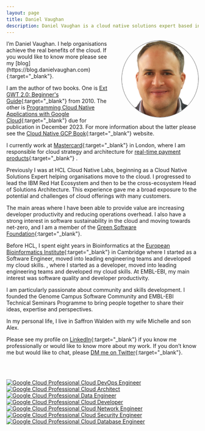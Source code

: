 ```yaml
---
layout: page
title: Daniel Vaughan
description: Daniel Vaughan is a cloud native solutions expert based in London, UK
---
```

<img style="float: right; margin-left: 20px; border: 1px solid; border-radius: 50%; border-color: #5a5a5a;" src="img/daniel-vaughan.png" alt="Daniel Vaughan Photo">
I’m Daniel Vaughan. I help organisations achieve the real benefits of the cloud. If you would like to know more please see my [blog](https://blog.danielvaughan.com){:target="_blank"}.

I am the author of two books. One is [Ext GWT 2.0: Beginner's Guide](https://www.amazon.co.uk/Ext-GWT-2-0-Beginners-Guide/dp/1849511845){:target="_blank"} from 2010. The other is [Programming Cloud Native Applications with Google Cloud](https://www.amazon.co.uk/Programming-Cloud-Native-Applications-Google/dp/1098145089){:target="_blank"} due for publication in December 2023. For more information about the latter please see the [Cloud Native GCP Book](https://cloudnativegcp.com){:target="_blank"} website.

I currently work at [Mastercard](https://www.vocalink.com/){:target="_blank"} in London, where I am responsible for cloud strategy and architecture for [real-time payment products](https://b2b.mastercard.com/real-time-payments/){:target="_blank"} .

Previously I was at HCL Cloud Native Labs, beginning as a Cloud Native Solutions Expert helping organisations move to the cloud. I progressed to lead the IBM Red Hat Ecosystem and then to be the cross-ecosystem Head of Solutions Architecture. This experience gave me a broad exposure to the potential and challenges of cloud offerings with many customers.

The main areas where I have been able to provide value are increasing developer productivity and reducing operations overhead. I also have a strong interest in software sustainability in the cloud and moving towards net-zero, and I am a member of the [Green Software Foundation](https://greensoftware.foundation/){:target="_blank"}.

Before HCL, I spent eight years in Bioinformatics at the [European Bioinformatics Institute](https://www.ebi.ac.uk){:target="_blank"} in Cambridge where I started as a Software Engineer, moved into leading engineering teams and developed my cloud skills. , where I started as a developer, moved into leading engineering teams and developed my cloud skills. At EMBL-EBI, my main interest was software quality and developer productivity.

I am particularly passionate about community and skills development. I founded the Genome Campus Software Community and EMBL-EBI Technical Seminars Programme to bring people together to share their ideas, expertise and perspectives.

In my personal life, I live in Saffron Walden with my wife Michelle and son Alex.

Please see my profile on [LinkedIn](https://www.linkedin.com/in/danielpvaughan){:target="_blank"} if you know me professionally or would like to know more about my work. If you don’t know me but would like to chat, please [DM me on Twitter](https://twitter.com/messages/compose?recipient_id=20809535){:target="_blank"}.

<br/><br/>
<!--
<a href="https://www.credential.net/319dc5b0-24a3-4391-8c59-940e6c30e37f"><img src="https://api.accredible.com/v1/frontend/credential_website_embed_image/badge/52362645" width="95px" alt="Google Cloud Digital Leader"/></a>
<a href="https://www.credential.net/b7f6794c-a9ae-4001-b557-233463b85b01"><img src="https://api.accredible.com/v1/frontend/credential_website_embed_image/badge/36997077" width="95px" alt="Google Cloud Associate Cloud Engineer"/></a>
-->
<a href="https://www.credential.net/b6133a6a-1d34-47e2-b3cc-82fc5777da28"><img src="https://api.accredible.com/v1/frontend/credential_website_embed_image/badge/33249694" width="95px" alt="Google Cloud Professional Cloud DevOps Engineer"/></a>
<a href="https://www.credential.net/10db7e45-3a2a-4aa7-9cb2-0deac907899a"><img src="https://api.accredible.com/v1/frontend/credential_website_embed_image/badge/13638290" width="95px" alt="Google Cloud Professional Cloud Architect"/></a>
<a href="https://www.credential.net/dd5718b0-fbb3-4079-9b43-1078dd05b785"><img src="https://api.accredible.com/v1/frontend/credential_website_embed_image/badge/40381766" width="95px" alt="Google Cloud Professional Data Engineer"/></a>
<a href="https://www.credential.net/83d6b919-8fa0-4bbd-9485-ea4b02ae7d4c"><img src="https://api.accredible.com/v1/frontend/credential_website_embed_image/badge/40814275" width="95px" alt="Google Cloud Professional Cloud Developer"/></a>
<a href="https://www.credential.net/6afa3a40-e503-4be5-8094-e1a79ef29967"><img src="https://api.accredible.com/v1/frontend/credential_website_embed_image/badge/51218787" width="95px" alt="Google Cloud Professional Cloud Network Engineer"/></a>
<a href="https://www.credential.net/39fffc7d-767d-49d9-8137-7c7b7d8eb93b"><img src="https://api.accredible.com/v1/frontend/credential_website_embed_image/badge/52738357" width="95px" alt="Google Cloud Professional Cloud Security Engineer"/></a>
<a href="https://www.credential.net/724d2f19-6d49-4718-b0c8-9b4536250aa5"><img src="https://api.accredible.com/v1/frontend/credential_website_embed_image/badge/67163992" width="95px" alt="Google 
Cloud Professional Cloud Database Engineer"/></a>

<!--
<a href="https://www.youracclaim.com/badges/07dc896b-914b-43c8-a4fb-a621ae1990ae"><img src="https://images.youracclaim.com/images/f88d800c-5261-45c6-9515-0458e31c3e16/ckad%2Bfrom%2Bcncfsite.png" width="95px" alt="Certified Kubernetes Application Developer (CKAD)"/></a>
<a href="https://www.youracclaim.com/badges/9b847a70-bdb8-44a6-b8d8-3536d34ec9d5"><img src="https://images.youracclaim.com/images/468402d2-f1aa-45f2-b9f6-5900521803e8/cfcd-from-cffsite.png" width="95px" alt="CCloud Foundry Certified Developer (CFCD)"/></a>
<a href="https://www.youracclaim.com/badges/7b603b45-0a57-4c27-ae2a-0c6c0492464a"><img src="https://images.youracclaim.com/size/680x680/images/16f22d55-babd-448b-8265-cc81108a6430/Cloud%2BService%2BMgmt%2Band%2BOps%2BExplorer%2Bv2.png" width="95px"/></a>
<a href="https://www.youracclaim.com/badges/70f8e70a4-4359-4d65-b1f2-9e1158cc2a77"><img src="https://images.youracclaim.com/size/680x680/images/c3c663db-56e2-4e2f-8d5d-1457842d308d/IBM%2BGarage%2BMethod%2Bfor%2BCloud%2B-%2BExplorer.png" width="95px"/></a>
<a href="https://www.youracclaim.com/badges/9006b5fb-1994-4ab3-be26-bda2f3f484a6"><img src="https://images.youracclaim.com/size/680x680/images/90f6af3b-70a4-47c1-9ee8-389cdaa05b23/IBM%2BCloud%2BPrivate%2B-%2BInfrastructure%2B-%2BArchitecture.png" width="95px"/></a>
<a href="https://www.youracclaim.com/badges/201982a0-a199-45f3-867e-7da3ebfc76b6"><img src="https://images.youracclaim.com/size/680x680/images/71ea5682-2233-434c-a2c5-dd3f7fb8d5e9/Garage%2BMethod%2B-%2BTest%2Bdriven%2BDevelopment%2BV1%2B-%2B%2BFinal.png" width="95px"/></a>
<a href="https://www.youracclaim.com/badges/8b94768b-4c13-4053-b140-514b6b0ba1f7"><img src="https://images.youracclaim.com/size/680x680/images/7ca56f92-b8e3-4202-96de-8a813d0ebc01/IBM%2BCloud%2BPrivate%2B-%2BCont%2BEd%2BCI-CD%2BPipe.png" width="95px"/></a>
<a href="https://www.youracclaim.com/badges/07d1911c-7dd0-43be-9a01-3f8288cec401"><img src="https://images.youracclaim.com/size/680x680/images/59b78dac-c708-46c6-986b-a918efeb1606/IBM%2BGarage%2BMethod%2Bfor%2BCloud%2B-%2BAdvocate.png" width="95px"/></a>
<a href="https://www.youracclaim.com/badges/07d1911c-7dd0-43be-9a01-3f8288cec401"><img src="https://images.youracclaim.com/size/680x680/images/59b78dac-c708-46c6-986b-a918efeb1606/IBM%2BGarage%2BMethod%2Bfor%2BCloud%2B-%2BAdvocate.png" width="95px"/></a>
-->
